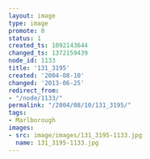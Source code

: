 ```yaml
---
layout: image
type: image
promote: 0
status: 1
created_ts: 1092143644
changed_ts: 1372159439
node_id: 1133
title: '131_3195'
created: '2004-08-10'
changed: '2013-06-25'
redirect_from:
- "/node/1133/"
permalink: "/2004/08/10/131_3195/"
tags:
- Marlborough
images:
- src: image/images/131_3195-1133.jpg
  name: 131_3195-1133.jpg
---
```


